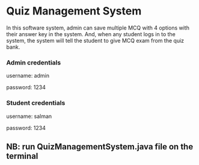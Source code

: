 # Quiz Management System
In this software system, admin can save multiple MCQ with 4 options with their answer key in the system. And, when any student logs in to the system, the system will tell the student to give MCQ exam from the quiz bank.

### Admin credentials
username: admin 

password: 1234

### Student credentials
username: salman

password: 1234

## NB: run QuizManagementSystem.java file on the terminal 




